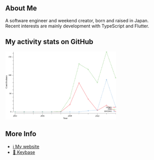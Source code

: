 ## About Me

A software engineer and weekend creator, born and raised in Japan.  
Recent interests are mainly development with TypeScript and Flutter.

## My activity stats on GitHub

<img width="350" src="./images/github-stat.svg">

## More Info

- [:information_source: My website](https://nasustim.com)
- [:key: Keybase](https://keybase.io/nasustim)

